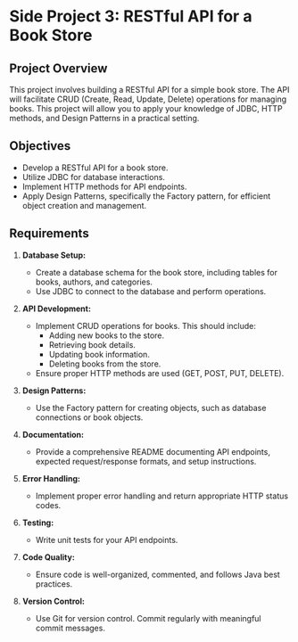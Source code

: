 # Side Project 3: RESTful API for a Book Store

## Project Overview
This project involves building a RESTful API for a simple book store. The API will facilitate CRUD (Create, Read, Update, Delete) operations for managing books. This project will allow you to apply your knowledge of JDBC, HTTP methods, and Design Patterns in a practical setting.

## Objectives
- Develop a RESTful API for a book store.
- Utilize JDBC for database interactions.
- Implement HTTP methods for API endpoints.
- Apply Design Patterns, specifically the Factory pattern, for efficient object creation and management.

## Requirements
1. **Database Setup:**
    - Create a database schema for the book store, including tables for books, authors, and categories.
    - Use JDBC to connect to the database and perform operations.

2. **API Development:**
    - Implement CRUD operations for books. This should include:
        - Adding new books to the store.
        - Retrieving book details.
        - Updating book information.
        - Deleting books from the store.
    - Ensure proper HTTP methods are used (GET, POST, PUT, DELETE).

3. **Design Patterns:**
    - Use the Factory pattern for creating objects, such as database connections or book objects.

4. **Documentation:**
    - Provide a comprehensive README documenting API endpoints, expected request/response formats, and setup instructions.

5. **Error Handling:**
    - Implement proper error handling and return appropriate HTTP status codes.

6. **Testing:**
    - Write unit tests for your API endpoints.

7. **Code Quality:**
    - Ensure code is well-organized, commented, and follows Java best practices.

8. **Version Control:**
    - Use Git for version control. Commit regularly with meaningful commit messages.